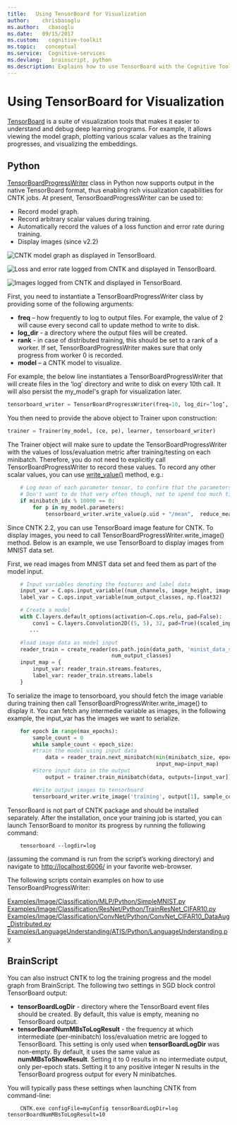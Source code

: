 ```yaml
---
title:   Using TensorBoard for Visualization
author:    chrisbasoglu
ms.author:   cbasoglu
ms.date:   09/15/2017
ms.custom:   cognitive-toolkit
ms.topic:   conceptual
ms.service:  Cognitive-services
ms.devlang:   brainscript, python
ms.description: Explains how to use TensorBoard with the Cognitive Toolkit for Visualization of Neural Network state
---
```


# Using TensorBoard for Visualization

[TensorBoard](https://github.com/tensorflow/tensorboard/blob/master/README.md) is a suite of visualization tools that makes it easier to understand and debug deep learning programs. For example, it allows viewing the model graph, plotting various scalar values as the training progresses, and visualizing the embeddings. 

## Python

[TensorBoardProgressWriter](https://docs.microsoft.com/en-us/python/api/cntk.logging.progress_print.tensorboardprogresswriter) class in Python now supports output in the native TensorBoard format, thus enabling rich visualization capabilities for CNTK jobs. At present, TensorBoardProgressWriter can be used to:
* Record model graph.
* Record arbitrary scalar values during training.
* Automatically record the values of a loss function and error rate during training.
* Display images (since v2.2)

![CNTK model graph as displayed in TensorBoard.](./pictures/TensorBoard/tensorboard_graph.png)

![Loss and error rate logged from CNTK and displayed in TensorBoard.](./pictures/TensorBoard/tensorboard_scalars.png)

![Images logged from CNTK and displayed in TensorBoard.](./pictures/TensorBoard/tensorboard_images.png)

First, you need to instantiate a TensorBoardProgressWriter class by providing some of the following arguments:

* **freq** – how frequently to log to output files. For example, the value of 2 will cause every second call to update method to write to disk.
* **log_dir** - a directory where the output files will be created.
* **rank** - in case of distributed training, this should be set to a rank of a worker. If set, TensorBoardProgressWriter makes sure that only progress from worker 0 is recorded.
* **model** – a CNTK model to visualize.

For example, the below line instantiates a TensorBoardProgressWriter that will create files in the ‘log’ directory and write to disk on every 10th call. It will also persist the my_model's graph for visualization later.

```python
tensorboard_writer = TensorBoardProgressWriter(freq=10, log_dir=’log’, model=my_model)
```

You then need to provide the above object to Trainer upon construction:

```python
trainer = Trainer(my_model, (ce, pe), learner, tensorboard_writer)
```

The Trainer object will make sure to update the TensorBoardProgressWriter with the values of loss/evaluation metric after training/testing on each minibatch. Therefore, you do not need to explicitly call TensorBoardProgressWriter to record these values. To record any other scalar values, you can use [write_value()](https://cntk.ai/pythondocs/cntk.utils.html#cntk.utils.progress_print.TensorBoardProgressWriter.write_value) method, e.g.: 

```python
    # Log mean of each parameter tensor, to confirm that the parameters change indeed.
    # Don't want to do that very often though, not to spend too much time computing the mean.
    if minibatch_idx % 10000 == 0:
        for p in my_model.parameters:
            tensorboard_writer.write_value(p.uid + "/mean",  reduce_mean(p).eval(), minibatch_idx)
```

Since CNTK 2.2, you can use TensorBoard image feature for CNTK. To display images, you need to call TensorBoardProgressWriter.write_image() method. 
Below is an example, we use TensorBoard to display images from MNIST data set.

First, we read images from MNIST data set and feed them as part of the model input.

```python
    # Input variables denoting the features and label data
    input_var = C.ops.input_variable((num_channels, image_height, image_width), np.float32)
    label_var = C.ops.input_variable(num_output_classes, np.float32)

    # Create a model
    with C.layers.default_options(activation=C.ops.relu, pad=False):
        conv1 = C.layers.Convolution2D((5, 5), 32, pad=True)(scaled_input)
       ...

    #load image data as model input
    reader_train = create_reader(os.path.join(data_path, 'minist_data_set_file'), True, input_dim,
                                 num_output_classes)
    input_map = {
        input_var: reader_train.streams.features,
        label_var: reader_train.streams.labels
    }
```
To serialize the image to tensorboard, you should fetch the image variable during training then call TensorBoardProgressWriter.write_image() 
to display it. You can fetch any intermedie variable as images, in the following example, the input_var has the images we want to serialize.
```python
    for epoch in range(max_epochs): 
        sample_count = 0
        while sample_count < epoch_size:  
	    #train the model using input data
            data = reader_train.next_minibatch(min(minibatch_size, epoch_size - sample_count),
                                               input_map=input_map)
	    #Store input data in the output  
            output = trainer.train_minibatch(data, outputs=[input_var])  

	    #Write output images to tensorboard
	    tensorboard_writer.write_image('training', output[1], sample_count)

```

TensorBoard is not part of CNTK package and should be installed separately. After the installation, once your training job is started, you can launch TensorBoard to monitor its progress by running the following command:

```shell
    tensorboard --logdir=log
```

(assuming the command is run from the script’s working directory) and navigate to <http://localhost:6006/> in your favorite web-browser.

The following scripts contain examples on how to use TensorBoardProgressWriter:

[Examples/Image/Classification/MLP/Python/SimpleMNIST.py](https://github.com/Microsoft/CNTK/blob/master/Examples/Image/Classification/MLP/Python/SimpleMNIST.py)<br/>
[Examples/Image/Classification/ResNet/Python/TrainResNet_CIFAR10.py](https://github.com/Microsoft/CNTK/blob/master/Examples/Image/Classification//ResNet/Python/TrainResNet_CIFAR10.py)<br/>
[Examples/Image/Classification/ConvNet/Python/ConvNet_CIFAR10_DataAug_Distributed.py](https://github.com/Microsoft/CNTK/blob/master/Examples/Image/Classification/ConvNet/Python/ConvNet_CIFAR10_DataAug_Distributed.py)<br/>
[Examples/LanguageUnderstanding/ATIS/Python/LanguageUnderstanding.py](https://github.com/Microsoft/CNTK/blob/master/Examples/LanguageUnderstanding/ATIS/Python/LanguageUnderstanding.py)

## BrainScript

You can also instruct CNTK to log the training progress and the model graph from BrainScript. The following two settings in SGD block control TensorBoard output:

* **tensorBoardLogDir** - directory where the TensorBoard event files should be created. By default, this value is empty, meaning no TensorBoard output.
* **tensorBoardNumMBsToLogResult** - the frequency at which intermediate (per-minibatch) loss/evaluation metric are logged to TensorBoard. This setting is only used when **tensorBoardLogDir** was non-empty. By default, it uses the same value as **numMBsToShowResult**. Setting it to 0 results in no intermediate output, only per-epoch stats. Setting it to any positive integer N results in the TensorBoard progress output for every N minibatches.

You will typically pass these settings when launching CNTK from command-line:

```shell
    CNTK.exe configFile=myConfig tensorBoardLogDir=log tensorBoardNumMBsToLogResult=10
```
